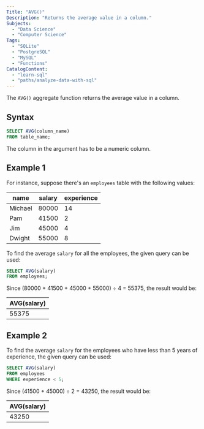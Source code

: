 ```yaml
---
Title: "AVG()"
Description: "Returns the average value in a column."
Subjects:
  - "Data Science"
  - "Computer Science"
Tags:
  - "SQLite"
  - "PostgreSQL"
  - "MySQL"
  - "Functions"
CatalogContent:
  - "learn-sql"
  - "paths/analyze-data-with-sql"
---
```


The `AVG()` aggregate function returns the average value in a column.

## Syntax

```sql
SELECT AVG(column_name)
FROM table_name;
```

The column in the argument has to be a numeric column.

## Example 1

For instance, suppose there's an `employees` table with the following values:

| name    | salary | experience |
| ------- | ------ | ---------- |
| Michael | 80000  | 14         |
| Pam     | 41500  | 2          |
| Jim     | 45000  | 4          |
| Dwight  | 55000  | 8          |

To find the average `salary` for all the employees, the given query can be used:

```sql
SELECT AVG(salary)
FROM employees;
```

Since (80000 + 41500 + 45000 + 55000) ÷ 4 = 55375, the result would be:

| AVG(salary) |
| ----------- |
| 55375       |

## Example 2

To find the average `salary` for the employees who have less than 5 years of experience, the given query can be used:

```sql
SELECT AVG(salary)
FROM employees
WHERE experience < 5;
```

Since (41500 + 45000) ÷ 2 = 43250, the result would be:

| AVG(salary) |
| ----------- |
| 43250       |
